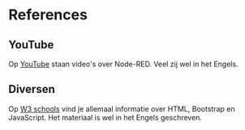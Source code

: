 # References

## YouTube

Op [YouTube](https://www.youtube.com/results?search_query=node-red+) staan video's over Node-RED. Veel zij wel in het Engels.

## Diversen

Op [W3 schools](https://www.w3schools.com/html/) vind je allemaal informatie over HTML, Bootstrap en JavaScript. Het materiaal is wel in het Engels geschreven.
